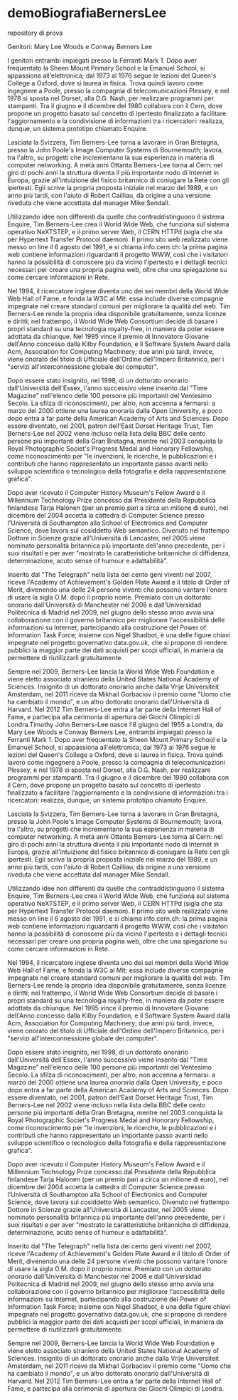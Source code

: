 # demoBiografiaBernersLee
repository di prova 

Genitori: Mary Lee Woods e Conway Berners Lee

I genitori entrambi impiegati presso la Ferranti Mark 1. Dopo aver frequentato la Sheen Mount Primary School e la Emanuel School, si appassiona all'elettronica; dal 1973 al 1976 segue le lezioni del Queen's College a Oxford, dove si laurea in fisica. Trova quindi lavoro come ingegnere a Poole, presso la compagnia di telecomunicazioni Plessey, e nel 1978 si sposta nel Dorset, alla D.G. Nash, per realizzare programmi per stampanti. Tra il giugno e il dicembre del 1980 collabora con il Cern, dove propone un progetto basato sul concetto di ipertesto finalizzato a facilitare l'aggiornamento e la condivisione di informazioni tra i ricercatori: realizza, dunque, un sistema prototipo chiamato Enquire.

Lasciata la Svizzera, Tim Berners-Lee torna a lavorare in Gran Bretagna, presso la John Poole's Image Computer Systems di Bournemouth; lavora, tra l'altro, su progetti che incrementano la sua esperienza in materia di computer networking. A metà anni Ottanta Berners-Lee torna al Cern: nel giro di pochi anni la struttura diventa il più importante nodo di Internet in Europa, grazie all'intuizione del fisico britannico di coniugare la Rete con gli ipertesti. Egli scrive la propria proposta iniziale nel marzo del 1989, e un anno più tardi, con l'aiuto di Robert Cailliau, dà origine a una versione riveduta che viene accettata dal manager Mike Sendall.

Utilizzando idee non differenti da quelle che contraddistinguono il sistema Enquire, Tim Berners-Lee crea il World Wide Web, che funziona sul sistema operativo NeXTSTEP, e il primo server Web, il CERN HTTPd (sigla che sta per Hypertext Transfer Protocol daemon). Il primo sito web realizzato viene messo on line il 6 agosto del 1991, e si chiama info.cern.ch: la prima pagina web contiene informazioni riguardanti il progetto WWW, così che i visitatori hanno la possibilità di conoscere più da vicino l'ipertesto e i dettagli tecnici necessari per creare una propria pagina web, oltre che una spiegazione su come cercare informazioni in Rete.

Nel 1994, il ricercatore inglese diventa uno dei sei membri della World Wide Web Hall of Fame, e fonda la W3C al Mit: essa include diverse compagnie impegnate nel creare standard comuni per migliorare la qualità del web. Tim Berners-Lee rende la propria idea disponibile gratuitamente, senza licenze e diritti; nel frattempo, il World Wide Web Consortium decide di basare i propri standard su una tecnologia royalty-free, in maniera da poter essere adottata da chiunque. Nel 1995 vince il premio di Innovatore Giovane dell'Anno concesso dalla Kilby Foundation, e il Software System Award dalla Acm, Association for Computing Machinery; due anni più tardi, invece, viene onorato del titolo di Ufficiale dell'Ordine dell'Impero Britannico, per i "servizi all'interconnessione globale dei computer".

Dopo essere stato insignito, nel 1998, di un dottorato onorario dall'Università dell'Essex, l'anno successivo viene inserito dal "Time Magazine" nell'elenco delle 100 persone più importanti del Ventesimo Secolo. La sfilza di riconoscimenti, per altro, non accenna a fermarsi: a marzo del 2000 ottiene una laurea onoraria dalla Open University, e poco dopo entra a far parte della American Academy of Arts and Sciences. Dopo essere diventato, nel 2001, patron dell'East Dorset Heritage Trust, Tim Berners-Lee nel 2002 viene incluso nella lista della BBC delle cento persone più importanti della Gran Bretagna, mentre nel 2003 conquista la Royal Photographic Societ's Progress Medal and Honorary Fellowship, come riconoscimento per "le invenzioni, le ricerche, le pubblicazioni e i contributi che hanno rappresentato un importante passo avanti nello sviluppo scientifico o tecnologico della fotografia e della rappresentazione grafica".

Dopo aver ricevuto il Computer History Museum's Fellow Award e il Millennium Technology Prize concesso dal Presidente della Repubblica finlandese Tarja Halonen (per un premio pari a circa un milione di euro), nel dicembre del 2004 accetta la cattedra di Computer Science presso l'Università di Southampton alla School of Electronics and Computer Science, dove lavora sul cosiddetto Web semantico. Divenuto nel frattempo Dottore in Scienze grazie all'Università di Lancaster, nel 2005 viene nominato personalità britannica più importante dell'anno precedente, per i suoi risultati e per aver "mostrato le caratteristiche britanniche di diffidenza, determinazione, acuto sense of humour e adattabilità".

Inserito dal "The Telegraph" nella lista dei cento geni viventi nel 2007, riceve l'Academy of Achievement's Golden Plate Award e il titolo di Order of Merit, divenendo una delle 24 persone viventi che possono vantare l'onore di usare la sigla O.M. dopo il proprio nome. Premiato con un dottorato onorario dall'Università di Manchester nel 2008 e dall'Universidad Politecnica di Madrid nel 2009, nel giugno dello stesso anno avvia una collaborazione con il governo britannico per migliorare l'accessibilità delle informazioni su Internet, partecipando alla costruzione del Power of Information Task Force; insieme con Nigel Shadbot, è una delle figure chiavi impegnate nel progetto governativo data.gov.uk, che si propone di rendere pubblici la maggior parte dei dati acquisti per scopi ufficiali, in maniera da permettere di riutilizzarli gratuitamente.

Sempre nel 2009, Berners-Lee lancia la World Wide Web Foundation e viene eletto associato straniero della United States National Academy of Sciences. Insignito di un dottorato onorario anche dalla Vrije Universiteit Amsterdam, nel 2011 riceve da Mikhail Gorbaciov il premio come "Uomo che ha cambiato il mondo", e un altro dottorato onorario dall'Università di Harvard. Nel 2012 Tim Berners-Lee entra a far parte della Internet Hall of Fame, e partecipa alla cerimonia di apertura dei Giochi Olimpici di Londra.Timothy John Berners-Lee nasce l'8 giugno del 1955 a Londra, da Mary Lee Woods e Conway Berners Lee, entrambi impiegati presso la Ferranti Mark 1. Dopo aver frequentato la Sheen Mount Primary School e la Emanuel School, si appassiona all'elettronica; dal 1973 al 1976 segue le lezioni del Queen's College a Oxford, dove si laurea in fisica. Trova quindi lavoro come ingegnere a Poole, presso la compagnia di telecomunicazioni Plessey, e nel 1978 si sposta nel Dorset, alla D.G. Nash, per realizzare programmi per stampanti. Tra il giugno e il dicembre del 1980 collabora con il Cern, dove propone un progetto basato sul concetto di ipertesto finalizzato a facilitare l'aggiornamento e la condivisione di informazioni tra i ricercatori: realizza, dunque, un sistema prototipo chiamato Enquire.

Lasciata la Svizzera, Tim Berners-Lee torna a lavorare in Gran Bretagna, presso la John Poole's Image Computer Systems di Bournemouth; lavora, tra l'altro, su progetti che incrementano la sua esperienza in materia di computer networking. A metà anni Ottanta Berners-Lee torna al Cern: nel giro di pochi anni la struttura diventa il più importante nodo di Internet in Europa, grazie all'intuizione del fisico britannico di coniugare la Rete con gli ipertesti. Egli scrive la propria proposta iniziale nel marzo del 1989, e un anno più tardi, con l'aiuto di Robert Cailliau, dà origine a una versione riveduta che viene accettata dal manager Mike Sendall.

Utilizzando idee non differenti da quelle che contraddistinguono il sistema Enquire, Tim Berners-Lee crea il World Wide Web, che funziona sul sistema operativo NeXTSTEP, e il primo server Web, il CERN HTTPd (sigla che sta per Hypertext Transfer Protocol daemon). Il primo sito web realizzato viene messo on line il 6 agosto del 1991, e si chiama info.cern.ch: la prima pagina web contiene informazioni riguardanti il progetto WWW, così che i visitatori hanno la possibilità di conoscere più da vicino l'ipertesto e i dettagli tecnici necessari per creare una propria pagina web, oltre che una spiegazione su come cercare informazioni in Rete.

Nel 1994, il ricercatore inglese diventa uno dei sei membri della World Wide Web Hall of Fame, e fonda la W3C al Mit: essa include diverse compagnie impegnate nel creare standard comuni per migliorare la qualità del web. Tim Berners-Lee rende la propria idea disponibile gratuitamente, senza licenze e diritti; nel frattempo, il World Wide Web Consortium decide di basare i propri standard su una tecnologia royalty-free, in maniera da poter essere adottata da chiunque. Nel 1995 vince il premio di Innovatore Giovane dell'Anno concesso dalla Kilby Foundation, e il Software System Award dalla Acm, Association for Computing Machinery; due anni più tardi, invece, viene onorato del titolo di Ufficiale dell'Ordine dell'Impero Britannico, per i "servizi all'interconnessione globale dei computer".

Dopo essere stato insignito, nel 1998, di un dottorato onorario dall'Università dell'Essex, l'anno successivo viene inserito dal "Time Magazine" nell'elenco delle 100 persone più importanti del Ventesimo Secolo. La sfilza di riconoscimenti, per altro, non accenna a fermarsi: a marzo del 2000 ottiene una laurea onoraria dalla Open University, e poco dopo entra a far parte della American Academy of Arts and Sciences. Dopo essere diventato, nel 2001, patron dell'East Dorset Heritage Trust, Tim Berners-Lee nel 2002 viene incluso nella lista della BBC delle cento persone più importanti della Gran Bretagna, mentre nel 2003 conquista la Royal Photographic Societ's Progress Medal and Honorary Fellowship, come riconoscimento per "le invenzioni, le ricerche, le pubblicazioni e i contributi che hanno rappresentato un importante passo avanti nello sviluppo scientifico o tecnologico della fotografia e della rappresentazione grafica".

Dopo aver ricevuto il Computer History Museum's Fellow Award e il Millennium Technology Prize concesso dal Presidente della Repubblica finlandese Tarja Halonen (per un premio pari a circa un milione di euro), nel dicembre del 2004 accetta la cattedra di Computer Science presso l'Università di Southampton alla School of Electronics and Computer Science, dove lavora sul cosiddetto Web semantico. Divenuto nel frattempo Dottore in Scienze grazie all'Università di Lancaster, nel 2005 viene nominato personalità britannica più importante dell'anno precedente, per i suoi risultati e per aver "mostrato le caratteristiche britanniche di diffidenza, determinazione, acuto sense of humour e adattabilità".

Inserito dal "The Telegraph" nella lista dei cento geni viventi nel 2007, riceve l'Academy of Achievement's Golden Plate Award e il titolo di Order of Merit, divenendo una delle 24 persone viventi che possono vantare l'onore di usare la sigla O.M. dopo il proprio nome. Premiato con un dottorato onorario dall'Università di Manchester nel 2008 e dall'Universidad Politecnica di Madrid nel 2009, nel giugno dello stesso anno avvia una collaborazione con il governo britannico per migliorare l'accessibilità delle informazioni su Internet, partecipando alla costruzione del Power of Information Task Force; insieme con Nigel Shadbot, è una delle figure chiavi impegnate nel progetto governativo data.gov.uk, che si propone di rendere pubblici la maggior parte dei dati acquisti per scopi ufficiali, in maniera da permettere di riutilizzarli gratuitamente.

Sempre nel 2009, Berners-Lee lancia la World Wide Web Foundation e viene eletto associato straniero della United States National Academy of Sciences. Insignito di un dottorato onorario anche dalla Vrije Universiteit Amsterdam, nel 2011 riceve da Mikhail Gorbaciov il premio come "Uomo che ha cambiato il mondo", e un altro dottorato onorario dall'Università di Harvard. Nel 2012 Tim Berners-Lee entra a far parte della Internet Hall of Fame, e partecipa alla cerimonia di apertura dei Giochi Olimpici di Londra.
